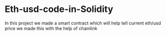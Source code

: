 # Eth-usd-code-in-Solidity
In this project we made a smart contract which will help tell current eth/usd price we made this with the help of chainlink
